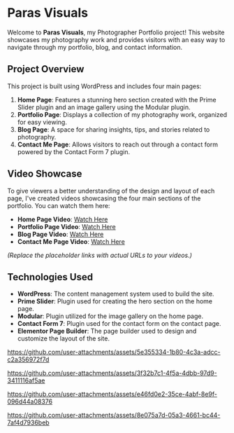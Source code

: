 # Paras Visuals

Welcome to **Paras Visuals**, my Photographer Portfolio project! This website showcases my photography work and provides visitors with an easy way to navigate through my portfolio, blog, and contact information.

## Project Overview

This project is built using WordPress and includes four main pages:

1. **Home Page**: Features a stunning hero section created with the Prime Slider plugin and an image gallery using the Modular plugin.
2. **Portfolio Page**: Displays a collection of my photography work, organized for easy viewing.
3. **Blog Page**: A space for sharing insights, tips, and stories related to photography.
4. **Contact Me Page**: Allows visitors to reach out through a contact form powered by the Contact Form 7 plugin.

## Video Showcase

To give viewers a better understanding of the design and layout of each page, I've created videos showcasing the four main sections of the portfolio. You can watch them here:

- **Home Page Video**: [Watch Here](#)
- **Portfolio Page Video**: [Watch Here](#)
- **Blog Page Video**: [Watch Here](#)
- **Contact Me Page Video**: [Watch Here](#)

*(Replace the placeholder links with actual URLs to your videos.)*

## Technologies Used

- **WordPress**: The content management system used to build the site.
- **Prime Slider**: Plugin used for creating the hero section on the home page.
- **Modular**: Plugin utilized for the image gallery on the home page.
- **Contact Form 7**: Plugin used for the contact form on the contact page.
- **Elementor Page Builder**: The page builder used to design and customize the layout of the site.











https://github.com/user-attachments/assets/5e355334-1b80-4c3a-adcc-c2a356972f7d


https://github.com/user-attachments/assets/3f32b7c1-4f5a-4dbb-97d9-3411116af5ae





https://github.com/user-attachments/assets/e46fd0e2-35ce-4abf-8e9f-096d44a08376




https://github.com/user-attachments/assets/8e075a7d-05a3-4661-bc44-7af4d7936beb
